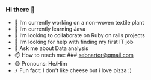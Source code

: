 ### Hi there 👋


- 🔭 I’m currently working on a non-woven textile plant
- 🌱 I’m currently learning Java
- 👯 I’m looking to collaborate on Ruby on rails projects 
- 🤔 I’m looking for help with finding my first IT job
- 💬 Ask me about Data analysis
- 📫 How to reach me: ### sebnartor@gmail.com
- 😄 Pronouns: He/Him
- ⚡ Fun fact: I don't like cheese but i love pizza :)

